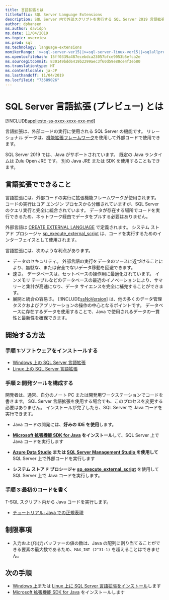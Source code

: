 ```yaml
---
title: 言語拡張とは
titleSuffix: SQL Server Language Extensions
description: SQL Server 内で外部スクリプトを実行する SQL Server 2019 言語拡張 (プレビュー) について説明します。
author: dphansen
ms.author: davidph
ms.date: 11/04/2019
ms.topic: overview
ms.prod: sql
ms.technology: language-extensions
monikerRange: '>=sql-server-ver15||>=sql-server-linux-ver15||=sqlallproducts-allversions'
ms.openlocfilehash: 15ff0339a487ecebdca23057bfce9053b5efca2e
ms.sourcegitcommit: 830149bdd6419b2299aec3f60d59e80ce4f3eb80
ms.translationtype: HT
ms.contentlocale: ja-JP
ms.lasthandoff: 11/04/2019
ms.locfileid: "73589026"
---
```

# <a name="what-is-sql-server-language-extensions-preview"></a>SQL Server 言語拡張 (プレビュー) とは
[!INCLUDE[appliesto-ss-xxxx-xxxx-xxx-md](../includes/appliesto-ss-xxxx-xxxx-xxx-md.md)]

言語拡張は、外部コードの実行に使用される SQL Server の機能です。 リレーショナル データは、[機能拡張フレームワーク](concepts/extensibility-framework.md)を使用して外部コードで使用できます。

SQL Server 2019 では、Java がサポートされています。 既定の Java ランタイムは Zulu Open JRE です。 別の Java JRE または SDK を使用することもできます。

## <a name="what-you-can-do-with-language-extensions"></a>言語拡張でできること

言語拡張には、外部コードの実行に拡張機能フレームワークが使用されます。 コードの実行はコア エンジン プロセスから分離されていますが、SQL Server のクエリ実行と完全に統合されています。 データが存在する場所でコードを実行できるため、ネットワーク経由でデータをプルする必要はありません。

外部言語は [CREATE EXTERNAL LANGUAGE](https://docs.microsoft.com/sql/t-sql/statements/create-external-language-transact-sql) で定義されます。 システム ストアド プロシージャ [sp_execute_external_script](https://docs.microsoft.com/sql/relational-databases/system-stored-procedures/sp-execute-external-script-transact-sql) は、コードを実行するためのインターフェイスとして使用されます。

言語拡張には、次のような利点があります。

+ データのセキュリティ。 外部言語の実行をデータのソースに近づけることにより、無駄な、または安全でないデータ移動を回避できます。
+ 速さ。 データベースは、セットベースの操作用に最適化されています。 インメモリ テーブルなどのデータベースの最近のイノベーションにより、サマリーと集計が高速になり、データ サイエンスを完全に補完することができます。
+ 展開と統合の容易さ。 [!INCLUDE[ssNoVersion](../includes/ssnoversion-md.md)] は、他の多くのデータ管理タスクおよびアプリケーションの操作の中心となるポイントです。 データベースに存在するデータを使用することで、Java で使用されるデータの一貫性と最新性を確保できます。

## <a name="how-to-get-started"></a>開始する方法

### <a name="step-1-install-the-software"></a>手順 1:ソフトウェアをインストールする

+ [Windows 上の SQL Server 言語拡張](install/install-sql-server-language-extensions-on-windows.md)
+ [Linux 上の SQL Server 言語拡張](../linux/sql-server-linux-setup-language-extensions.md)

### <a name="step-2-configure-a-development-tool"></a>手順 2:開発ツールを構成する

開発者は、通常、自分のノート PC または開発用ワークステーションでコードを書きます。 SQL Server 言語拡張を使用する場合でも、このプロセスを変更する必要はありません。 インストールが完了したら、SQL Server で Java コードを実行できます。

+ Java コードの開発には、**好みの IDE を使用**します。

+ **[Microsoft 拡張機能 SDK for Java](how-to/extensibility-sdk-java-sql-server.md) をインストール**して、SQL Server 上で Java コードを実行します

+ **[Azure Data Studio](https://docs.microsoft.com/sql/azure-data-studio/what-is) または [SQL Server Management Studio ](https://docs.microsoft.com/sql/ssms/sql-server-management-studio-ssms) を使用して** SQL Server 上で外部コードを実行します

+ **システム ストアド プロシージャ [sp_execute_external_script](https://docs.microsoft.com/sql/relational-databases/system-stored-procedures/sp-execute-external-script-transact-sql)** を使用して SQL Server 上で Java コードを実行します。

### <a name="step-3-write-your-first-code"></a>手順 3:最初のコードを書く

T-SQL スクリプト内から Java コードを実行します。

+ [チュートリアル: Java での正規表現](tutorials/search-for-string-using-regular-expressions-in-java.md)

## <a name="limitations"></a>制限事項

+ 入力および出力バッファーの値の数は、Java の配列に割り当てることができる要素の最大数であるため、`MAX_INT (2^31-1)` を超えることはできません。

## <a name="next-steps"></a>次の手順

+ [Windows 上](install/install-sql-server-language-extensions-on-windows.md)または [Linux 上に SQL Server 言語拡張をインストール](../linux/sql-server-linux-setup-language-extensions.md)します
+ [Microsoft 拡張機能 SDK for Java](how-to/extensibility-sdk-java-sql-server.md) をインストールします
